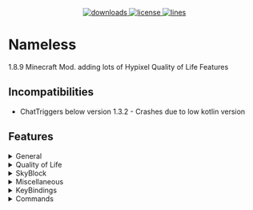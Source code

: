 <p align="center">
<a href="https://github.com/HappyAndJust/Nameless/releases" target="_blank">
    <img alt="downloads" src="https://img.shields.io/github/v/release/HappyAndJust/Nameless?color=00FFFF&style=for-the-badge" />
  </a>
<a href="https://github.com/HappyAndJust/Nameless/blob/master/LICENSE">
    <img alt="license" src="https://img.shields.io/github/license/HappyAndJust/Nameless?color=00FFFF&style=for-the-badge">
 </a>
<a href="https://github.com/HappyAndJust/Nameless/">
    <img alt="lines" src="https://img.shields.io/tokei/lines/github/HappyAndJust/Nameless?color=00FFFF&style=for-the-badge">
 </a>
</p>

# Nameless
1.8.9 Minecraft Mod. adding lots of Hypixel Quality of Life Features

## Incompatibilities
- ChatTriggers below version 1.3.2 - Crashes due to low kotlin version

## Features
<details>
  <summary>General</summary>

  - Glow All Players
  - Remove Negative Effects (blindness, nausea)
  - Bedwars ESP
  - Hide NPC in Lobby
  - Bedwars Ray Trace Bed
  - Display Better Armor in SkyWars
</details>
<details>
  <summary>Quality of Life</summary>

  - Join Hypixel Button in Main Menu
  - Reconnect Button in Disconnect Gui
  - Tab Complete /play commands in hypixel
  - Perspective
  - F5 Fix
  - Murderer Finder
  - Trajectory Preview
  - Show Ping numbers in TabList
  - Guess the Build Helper
  - Party Games Helper
    - Jigsaw Rush
    - RPG-16
    - Animal Slaughter
    - Avalanche
    - Anvil Spleef
    - Spider Maze
    - Dive
    - Lab Escape
  - Auto Accept Party
  - AFK Mode
  - Hide Tip Message
</details>
<details>
  <summary>SkyBlock</summary>

  - Fairy Soul Waypoint
  - Glow Star Dungeon Mobs
  - Damage Indicator
  - Change Item Name
  - Render Pointing Arrow to Wither/Blood Key
  - Blaze Solver
</details>
<details>
 <summary>Miscellaneous</summary>

 - Auto Update Checker
 - Hit Delay Fix
 - Stop Log Spamming
 - Change Nickname Color
 - Texture Overlay
</details>
<details>
  <summary>KeyBindings</summary>

  - Open Gui
  - Perspective
  - Freeze FairySoul Paths
  - Ghost Block
  - Accept Party
  - Deny Party
  - Auto Send WatchDog Report to Nearest Player
</details>
<details>
  <summary>Commands</summary>

 - /currentdata - prints current game of hypixel
 - /reloadtexture - Reload Texture Overlay's texture
 - /fairysoulprofile - handle FairySoul data based on pre-generated profiles
</details>